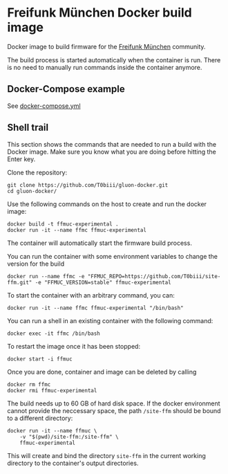 # Freifunk München Docker build image

Docker image to build firmware for the [Freifunk München](https://ffmuc.net) community.

The build process is started automatically when the container is run. There is no need to manually run commands inside the container anymore.

## Docker-Compose example

See [docker-compose.yml](https://github.com/T0biii/gluon-docker/blob/FFMUC-Test/docker-compose.yml)

## Shell trail

This section shows the commands that are needed to run a build with the Docker image. Make sure you know what you are doing before hitting the Enter key.


Clone the repository:

    git clone https://github.com/T0biii/gluon-docker.git
    cd gluon-docker/

Use the following commands on the host to create and run the docker image:

    docker build -t ffmuc-experimental .
    docker run -it --name ffmc ffmuc-experimental 

The container will automatically start the firmware build process.
    
You can run the container with some environment variables to change the version for the build

	docker run --name ffmc -e "FFMUC_REPO=https://github.com/T0biii/site-ffm.git" -e "FFMUC_VERSION=stable" ffmuc-experimental

To start the container with an arbitrary command, you can:

	docker run -it --name ffmc ffmuc-experimental "/bin/bash"

You can run a shell in an existing container with the following command:

    docker exec -it ffmc /bin/bash

To restart the image once it has been stopped:

    docker start -i ffmuc

Once you are done, container and image can be deleted by calling

    docker rm ffmc
    docker rmi ffmuc-experimental

The build needs up to 60 GB of hard disk space. If the docker environment cannot provide the neccessary space, the path `/site-ffm` should be bound to a different directory:

    docker run -it --name ffmuc \
        -v "$(pwd)/site-ffm:/site-ffm" \
        ffmuc-experimental

This will create and bind the directory `site-ffm` in the current working directory to the container's output directories.


